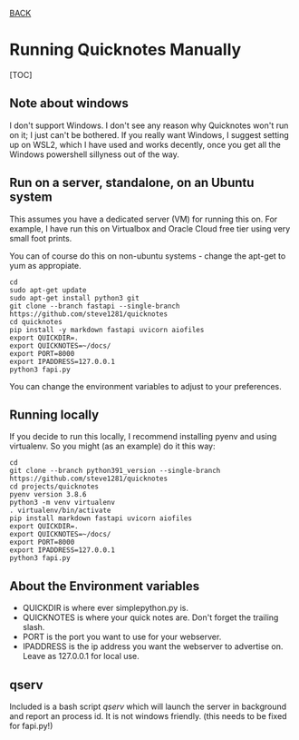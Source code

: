 [BACK](000-Welcome_to_Quicknotes.md)

# Running Quicknotes Manually
[TOC]

## Note about windows

I don't support Windows. I don't see any reason why Quicknotes won't run on it; I just can't be bothered.
If you really want Windows, I suggest setting up on WSL2, which I have used and works decently, once you get all the Windows powershell sillyness out of the way.

## Run on a server, standalone, on an Ubuntu system

This assumes you have a dedicated server (VM) for running this on. For example, I have run this on Virtualbox and Oracle Cloud free tier using very small foot prints.

You can of course do this on non-ubuntu systems - change the apt-get to yum as appropiate.

```
cd
sudo apt-get update
sudo apt-get install python3 git 
git clone --branch fastapi --single-branch https://github.com/steve1281/quicknotes
cd quicknotes
pip install -y markdown fastapi uvicorn aiofiles
export QUICKDIR=.
export QUICKNOTES=~/docs/
export PORT=8000
export IPADDRESS=127.0.0.1
python3 fapi.py
```

You can change the environment variables to adjust to your preferences.

## Running locally

If you decide to run this locally, I recommend installing pyenv and using virtualenv.
So you might (as an example) do it this way:

```
cd 
git clone --branch python391_version --single-branch https://github.com/steve1281/quicknotes
cd projects/quicknotes
pyenv version 3.8.6
python3 -m venv virtualenv
. virtualenv/bin/activate
pip install markdown fastapi uvicorn aiofiles
export QUICKDIR=.
export QUICKNOTES=~/docs/
export PORT=8000
export IPADDRESS=127.0.0.1
python3 fapi.py
```

## About the Environment variables

* QUICKDIR is where ever simplepython.py is. 
* QUICKNOTES is where your quick notes are. Don't forget the trailing slash.
* PORT is the port you want to use for your webserver.
* IPADDRESS is the ip address you want the webserver to advertise on. Leave as 127.0.0.1 for local use. 

## qserv

Included is a bash script *qserv* which will launch the server in background and report an process id. It is not windows friendly.
(this needs to be fixed for fapi.py!)
